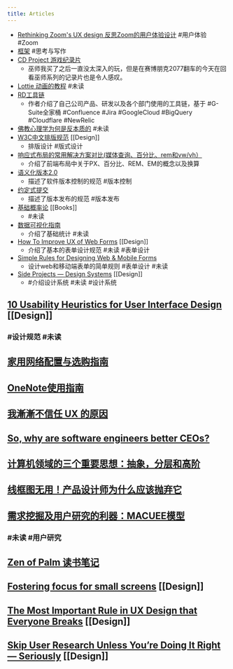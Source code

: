```yaml
---
title: Articles
---
```


- [Rethinking Zoom's UX design 反思Zoom的用户体验设计](https://blog.usepastel.com/post/zoom-ux-redesign)  #用户体验 #Zoom
- [框架](https://pt.plus/the-framework/) #思考与写作
- [CD Project 游戏纪录片](https://www.youtube.com/watch?v=uNZkTk5gLuo)
	- 巫师我买了之后一直没太深入的玩，但是在赛博朋克2077翻车的今天在回看巫师系列的记录片也是令人感叹。
- [Lottie 动画的教程](https://www.notion.so/5-Lottie-83321ca1ab0e4687a49088b79f3d43a7) #未读
- [RD工具链](https://threadreaderapp.com/thread/1269098855431155712.html)
	- 作者介绍了自己公司产品、研发以及各个部门使用的工具链，基于 #G-Suite全家桶 #Confluence #Jira #GoogleCloud #BigQuery #Cloudflare #NewRelic
- [佛教心理学为何是反本质的](https://mp.weixin.qq.com/s/Mnv0ISUouA1Mr8u1xlyfVA) #未读
- [W3C中文排版规范](https://www.w3.org/TR/clreq/#introduction)  [[Design]]
	- 排版设计 #版式设计
- [响应式布局的常用解决方案对比(媒体查询、百分比、rem和vw/vh）](https://github.com/forthealllight/blog/issues/13)
	- 介绍了前端布局中关于PX、百分比、REM、EM的概念以及换算
- [语义化版本2.0](https://semver.org/lang/zh-CN/)
	- 描述了软件版本控制的规范 #版本控制
- [约定式提交](https://www.conventionalcommits.org/zh-hans/v1.0.0-beta.4/)
	- 描述了版本发布的规范 #版本发布
- [基础概率论](https://seeing-theory.brown.edu/cn.html#firstPage) [[Books]]
	- #未读
- [数据可视化指南](https://www.ui.cn/detail/477349.html)
	- 介绍了基础统计 #未读
- [How To Improve UX of Web Forms](https://maxsnitser.com/blog/how-to-improve-ux-of-web-forms) [[Design]]
	- 介绍了基本的表单设计规范 #未读 #表单设计
- [Simple Rules for Designing Web & Mobile Forms](https://subtract.substack.com/p/simple-rules-for-designing-web-and)
	- 设计web和移动端表单的简单规则 #表单设计 #未读
- [Side Projects — Design Systems](https://blog.productdisrupt.com/side-projects-design-systems-40bf6b397871) [[Design]]
	- #介绍设计系统 #未读 #设计系统
## [10 Usability Heuristics for User Interface Design](https://medium.com/uxeastmeetswest/%E5%8D%81%E9%A0%85%E4%BD%BF%E7%94%A8%E8%80%85%E9%AB%94%E9%A9%97%E8%A8%AD%E8%A8%88%E5%84%AA%E5%8C%96%E5%8E%9F%E5%89%87-eb3fa01999e6) [[Design]]
### #设计规范 #未读
## [家用网络配置与选购指南](https://yach.me/2020/10/06/2020-%e7%94%9f%e6%b4%bb%e6%89%8b%e5%86%8c%e7%b3%bb%e5%88%97%ef%bc%9a%e5%ae%b6%e7%94%a8%e7%bd%91%e7%bb%9c%e9%85%8d%e7%bd%ae%e4%b8%8e%e9%80%89%e8%b4%ad%e6%8c%87%e5%8d%97/)
## [OneNote使用指南](https://www.zhihu.com/question/418933529/answer/1525594474)
## [我漸漸不信任 UX 的原因](https://intersection.tw/%E6%88%91%E6%BC%B8%E6%BC%B8%E4%B8%8D%E4%BF%A1%E4%BB%BB-ux-%E7%9A%84%E5%8E%9F%E5%9B%A0-c9ea15dd2ca7)
## [So, why are software engineers better CEOs?](https://iism.org/article/so-why-are-software-engineers-better-ceos-60)
## [计算机领域的三个重要思想：抽象，分层和高阶](https://ray-eldath.me/programming/three-important-ideas/?s=09)
## [线框图无用！产品设计师为什么应该抛弃它](https://nishuang.net/%e7%ba%bf%e6%a1%86%e5%9b%be%e6%97%a0%e7%94%a8%ef%bc%81%e4%ba%a7%e5%93%81%e8%ae%be%e8%ae%a1%e5%b8%88%e4%b8%ba%e4%bb%80%e4%b9%88%e5%ba%94%e8%af%a5%e6%8a%9b%e5%bc%83%e5%ae%83/)
## [需求挖掘及用户研究的利器：MACUEE模型](https://dingyu.me/blog/macuee)
### #未读 #用户研究
## [Zen of Palm 读书笔记](https://dingyu.me/blog/zen-of-palm-1)
## [Fostering focus for small screens](https://medium.com/dropbox-design/fostering-focus-for-small-screens-34a9f338668c) [[Design]]
## [The Most Important Rule in UX Design that Everyone Breaks](https://blog.prototypr.io/the-most-important-rule-in-ux-design-that-everyone-breaks-1c1cb188931) [[Design]]
## [Skip User Research Unless You’re Doing It Right — Seriously](https://medium.com/microsoft-design/skip-user-research-unless-youre-doing-it-right-seriously-15494e5ee033) [[Design]]